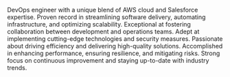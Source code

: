 DevOps engineer with a unique blend of AWS cloud and Salesforce expertise. Proven record in streamlining software delivery, automating infrastructure, and optimizing scalability. Exceptional at fostering collaboration between development and operations teams. Adept at implementing cutting-edge technologies and security measures. Passionate about driving efficiency and delivering high-quality solutions. Accomplished in enhancing performance, ensuring resilience, and mitigating risks. Strong focus on continuous improvement and staying up-to-date with industry trends.
